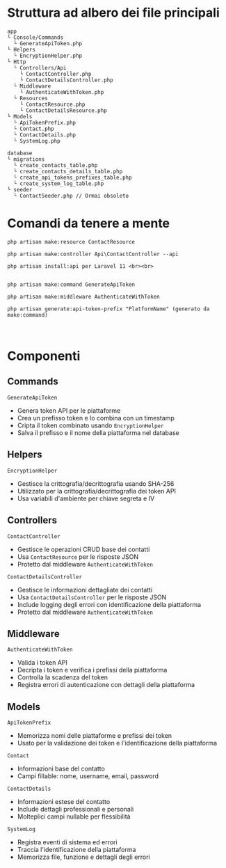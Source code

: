 # Struttura ad albero dei file principali

```
app
└ Console/Commands
  └ GenerateApiToken.php
└ Helpers
  └ EncryptionHelper.php
└ Http
  └ Controllers/Api
    └ ContactController.php
    └ ContactDetailsController.php
  └ Middleware
    └ AuthenticateWithToken.php
  └ Resources
    └ ContactResource.php
    └ ContactDetailsResource.php
└ Models
  └ ApiTokenPrefix.php
  └ Contact.php
  └ ContactDetails.php
  └ SystemLog.php

database
└ migrations
  └ create_contacts_table.php 
  └ create_contacts_details_table.php
  └ create_api_tokens_prefixes_table.php
  └ create_system_log_table.php
└ seeder
  └ ContactSeeder.php // Ormai obsoleto
```

# Comandi da tenere a mente

```
php artisan make:resource ContactResource

php artisan make:controller Api\ContactController --api

php artisan install:api per Laravel 11 <br><br>


php artisan make:command GenerateApiToken

php artisan make:middleware AuthenticateWithToken

php artisan generate:api-token-prefix "PlatformName" (generato da make:command)
```

<br>

# Componenti

## Commands

`GenerateApiToken`

- Genera token API per le piattaforme
- Crea un prefisso token e lo combina con un timestamp
- Cripta il token combinato usando `EncryptionHelper`
- Salva il prefisso e il nome della piattaforma nel database


## Helpers

`EncryptionHelper`

- Gestisce la crittografia/decrittografia usando SHA-256
- Utilizzato per la crittografia/decrittografia dei token API
- Usa variabili d'ambiente per chiave segreta e IV


## Controllers

`ContactController`

- Gestisce le operazioni CRUD base dei contatti
- Usa `ContactResource` per le risposte JSON
- Protetto dal middleware `AuthenticateWithToken`


`ContactDetailsController`

- Gestisce le informazioni dettagliate dei contatti
- Usa `ContactDetailsController` per le risposte JSON
- Include logging degli errori con identificazione della piattaforma
- Protetto dal middleware `AuthenticateWithToken`


## Middleware

`AuthenticateWithToken`

- Valida i token API
- Decripta i token e verifica i prefissi della piattaforma
- Controlla la scadenza del token
- Registra errori di autenticazione con dettagli della piattaforma


## Models

`ApiTokenPrefix`

- Memorizza nomi delle piattaforme e prefissi dei token
- Usato per la validazione dei token e l'identificazione della piattaforma


`Contact`

- Informazioni base del contatto
- Campi fillable: nome, username, email, password


`ContactDetails`

- Informazioni estese del contatto
- Include dettagli professionali e personali
- Molteplici campi nullable per flessibilità


`SystemLog`

- Registra eventi di sistema ed errori
- Traccia l'identificazione della piattaforma
- Memorizza file, funzione e dettagli degli errori
